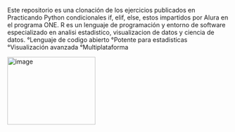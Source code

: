 Este repositorio es una clonación de los ejercicios publicados en Practicando Python condicionales if, elif, else, 
estos impartidos por Alura en el programa ONE.
R es un lenguaje de programación y entorno de software especializado en analisi estadistico, visualizacion de datos 
y ciencia de datos.
°Lenguaje de codigo abierto
°Potente para estadisticas
°Visualización avanzada
°Multiplataforma


<img width="200" height="155" alt="image" src="https://github.com/user-attachments/assets/7760d1c5-22a4-4b45-beeb-e91d828e1824" />
